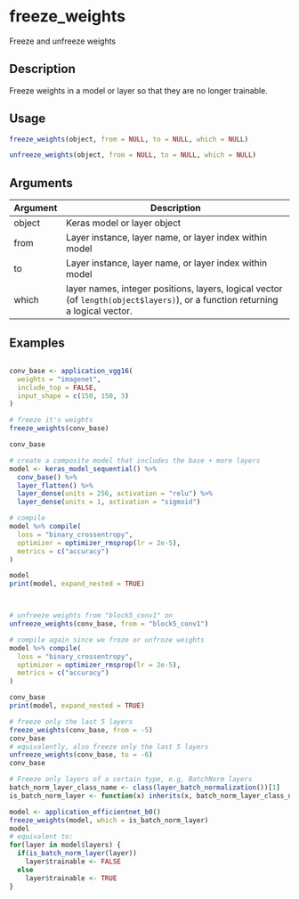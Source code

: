 # freeze_weights


Freeze and unfreeze weights




## Description

Freeze weights in a model or layer so that they are no longer trainable.





## Usage
```r
freeze_weights(object, from = NULL, to = NULL, which = NULL)

unfreeze_weights(object, from = NULL, to = NULL, which = NULL)
```




## Arguments


Argument      |Description
------------- |----------------
object | Keras model or layer object
from | Layer instance, layer name, or layer index within model
to | Layer instance, layer name, or layer index within model
which | layer names, integer positions, layers, logical vector (of ``length(object$layers)``), or a function returning a logical vector.






## Examples

```r

conv_base <- application_vgg16(
  weights = "imagenet",
  include_top = FALSE,
  input_shape = c(150, 150, 3)
)

# freeze it's weights
freeze_weights(conv_base)

conv_base

# create a composite model that includes the base + more layers
model <- keras_model_sequential() %>%
  conv_base() %>%
  layer_flatten() %>%
  layer_dense(units = 256, activation = "relu") %>%
  layer_dense(units = 1, activation = "sigmoid")

# compile
model %>% compile(
  loss = "binary_crossentropy",
  optimizer = optimizer_rmsprop(lr = 2e-5),
  metrics = c("accuracy")
)

model
print(model, expand_nested = TRUE)



# unfreeze weights from "block5_conv1" on
unfreeze_weights(conv_base, from = "block5_conv1")

# compile again since we froze or unfroze weights
model %>% compile(
  loss = "binary_crossentropy",
  optimizer = optimizer_rmsprop(lr = 2e-5),
  metrics = c("accuracy")
)

conv_base
print(model, expand_nested = TRUE)

# freeze only the last 5 layers
freeze_weights(conv_base, from = -5)
conv_base
# equivalently, also freeze only the last 5 layers
unfreeze_weights(conv_base, to = -6)
conv_base

# Freeze only layers of a certain type, e.g, BatchNorm layers
batch_norm_layer_class_name <- class(layer_batch_normalization())[1]
is_batch_norm_layer <- function(x) inherits(x, batch_norm_layer_class_name)

model <- application_efficientnet_b0()
freeze_weights(model, which = is_batch_norm_layer)
model
# equivalent to:
for(layer in model$layers) {
  if(is_batch_norm_layer(layer))
    layer$trainable <- FALSE
  else
    layer$trainable <- TRUE
}

```




